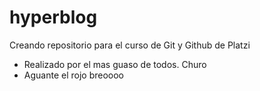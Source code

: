 # hyperblog
Creando repositorio para el curso de Git y Github de Platzi

* Realizado por el mas guaso de todos. Churo
* Aguante el rojo breoooo